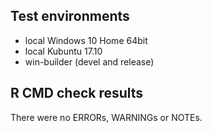 ## Test environments
* local Windows 10 Home 64bit
* local Kubuntu 17.10
* win-builder (devel and release)

## R CMD check results
There were no ERRORs, WARNINGs or NOTEs. 

